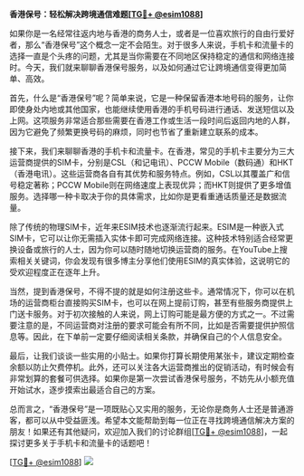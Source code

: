 **香港保号：轻松解决跨境通信难题[[TG💪+ @esim1088](https://t.me/s/esim1088)]**

如果你是一名经常往返内地与香港的商务人士，或者是一位喜欢旅行的自由行爱好者，那么“香港保号”这个概念一定不会陌生。对于很多人来说，手机卡和流量卡的选择一直是个头疼的问题，尤其是当你需要在不同地区保持稳定的通信和网络连接时。今天，我们就来聊聊香港保号服务，以及如何通过它让跨境通信变得更加简单、高效。

首先，什么是“香港保号”呢？简单来说，它是一种保留香港本地号码的服务，让你即使身处内地或其他国家，也能继续使用香港的手机号码进行通话、发送短信以及上网。这项服务非常适合那些需要在香港工作或生活一段时间后返回内地的人群，因为它避免了频繁更换号码的麻烦，同时也节省了重新建立联系的成本。

接下来，我们来聊聊香港的手机卡和流量卡。在香港，常见的手机卡主要分为三大运营商提供的SIM卡，分别是CSL（和记电讯）、PCCW Mobile（数码通）和HKT（香港电讯）。这些运营商各自有其优势和服务特点。例如，CSL以其覆盖广和信号稳定著称；PCCW Mobile则在网络速度上表现优异；而HKT则提供了更多增值服务。选择哪一种卡取决于你的具体需求，比如你是更看重通话质量还是数据流量。

除了传统的物理SIM卡，近年来ESIM技术也逐渐流行起来。ESIM是一种嵌入式SIM卡，它可以让你无需插入实体卡即可完成网络连接。这种技术特别适合经常更换设备或旅行的人士，因为你可以随时随地切换运营商的服务。在YouTube上搜索相关关键词，你会发现有很多博主分享他们使用ESIM的真实体验，这说明它的受欢迎程度正在逐年上升。

当然，提到香港保号，不得不提的就是如何注册这些卡。通常情况下，你可以在机场的运营商柜台直接购买SIM卡，也可以在网上提前订购，甚至有些服务商提供上门送卡服务。对于初次接触的人来说，网上订购可能是最方便的方式之一。不过需要注意的是，不同运营商对注册的要求可能会有所不同，比如是否需要提供护照信息等。因此，在下单前一定要仔细阅读相关条款，并确保自己的个人信息安全。

最后，让我们谈谈一些实用的小贴士。如果你打算长期使用某张卡，建议定期检查余额以防止欠费停机。此外，还可以关注各大运营商推出的促销活动，有时候会有非常划算的套餐可供选择。如果你是第一次尝试香港保号服务，不妨先从小额充值开始试水，逐步摸索出最适合自己的方案。

总而言之，“香港保号”是一项既贴心又实用的服务，无论你是商务人士还是普通游客，都可以从中受益匪浅。希望本文能帮助到每一位正在寻找跨境通信解决方案的朋友！如果还有其他疑问，欢迎加入我们的讨论群组[[TG💪+ @esim1088](https://t.me/s/esim1088)]，一起探讨更多关于手机卡和流量卡的话题吧！

[[TG💪+ @esim1088](https://t.me/s/esim1088)] ![](https://i.postimg.cc/4NQfJmqS/Snipaste-2025-05-13-00-14-12.png)